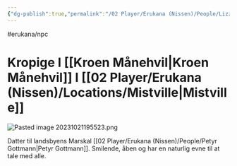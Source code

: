 ```yaml
---
{"dg-publish":true,"permalink":"/02 Player/Erukana (Nissen)/People/Lizzie Gottmann/","tags":["erukana/npc"]}
---
```



#erukana/npc 
# Kropige I [[Kroen Månehvil\|Kroen Månehvil]] I [[02 Player/Erukana (Nissen)/Locations/Mistville\|Mistville]]

![Pasted image 20231021195523.png](/img/user/10%20Attachments/Pasted%20image%2020231021195523.png)

Datter til landsbyens Marskal [[02 Player/Erukana (Nissen)/People/Petyr Gottmann\|Petyr Gottmann]]. Smilende, åben og har en naturlig evne til at tale med alle.
